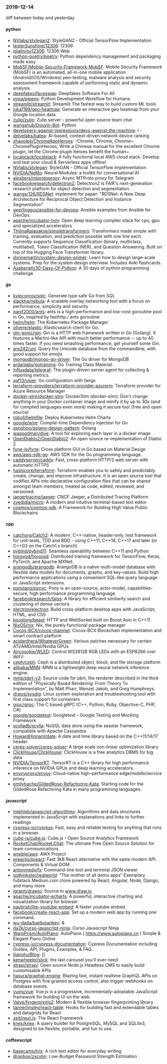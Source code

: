 ### 2019-12-14
diff between today and yesterday

#### python
* [NVlabs/stylegan2](https://github.com/NVlabs/stylegan2): StyleGAN2 - Official TensorFlow Implementation
* [testerSunshine/12306](https://github.com/testerSunshine/12306): 12306
* [pjialin/py12306](https://github.com/pjialin/py12306):  12306  Web 
* [python-poetry/poetry](https://github.com/python-poetry/poetry): Python dependency management and packaging made easy.
* [MobSF/Mobile-Security-Framework-MobSF](https://github.com/MobSF/Mobile-Security-Framework-MobSF): Mobile Security Framework (MobSF) is an automated, all-in-one mobile application (Android/iOS/Windows) pen-testing, malware analysis and security assessment framework capable of performing static and dynamic analysis.
* [deepfakes/faceswap](https://github.com/deepfakes/faceswap): Deepfakes Software For All
* [pypa/pipenv](https://github.com/pypa/pipenv): Python Development Workflow for Humans.
* [streamlit/streamlit](https://github.com/streamlit/streamlit): Streamlit  The fastest way to build custom ML tools
* [luka1199/geo-heatmap](https://github.com/luka1199/geo-heatmap):  Generate an interactive geo heatmap from your Google location data
* [zulip/zulip](https://github.com/zulip/zulip): Zulip server - powerful open source team chat
* [wangshub/Douyin-Bot](https://github.com/wangshub/Douyin-Bot):  Python 
* [developers-against-repressions/devs-against-the-machine](https://github.com/developers-against-repressions/devs-against-the-machine): I -    
* [delvelabs/batea](https://github.com/delvelabs/batea): AI-based, context-driven network device ranking
* [zhaoolee/ChromeAppHeroes](https://github.com/zhaoolee/ChromeAppHeroes): -Chrome, Chrome, Chrome~ ChromePluginHeroes, Write a Chinese manual for the excellent Chrome plugin, let the Chrome plugin heroes benefit the human~
* [localstack/localstack](https://github.com/localstack/localstack):  A fully functional local AWS cloud stack. Develop and test your cloud & Serverless apps offline!
* [NVlabs/stylegan](https://github.com/NVlabs/stylegan): StyleGAN - Official TensorFlow Implementation
* [NVIDIA/NeMo](https://github.com/NVIDIA/NeMo): Neural Modules: a toolkit for conversational AI
* [alexbers/mtprotoproxy](https://github.com/alexbers/mtprotoproxy): Async MTProto proxy for Telegram
* [facebookresearch/detectron2](https://github.com/facebookresearch/detectron2): Detectron2 is FAIR's next-generation research platform for object detection and segmentation.
* [wangsr126/RDSNet](https://github.com/wangsr126/RDSNet): implement for paper: "RDSNet: A New Deep Architecture for Reciprocal Object Detection and Instance Segmentation"
* [geerlingguy/ansible-for-devops](https://github.com/geerlingguy/ansible-for-devops): Ansible examples from Ansible for DevOps.
* [apache/incubator-tvm](https://github.com/apache/incubator-tvm): Open deep learning compiler stack for cpu, gpu and specialized accelerators
* [ThilinaRajapakse/simpletransformers](https://github.com/ThilinaRajapakse/simpletransformers): Transformers made simple with training, evaluation, and prediction possible with one line each. Currently supports Sequence Classification (binary, multiclass, multilabel), Token Classification (NER), and Question Answering. Built on top of the Hugging Face Transformer library.
* [donnemartin/system-design-primer](https://github.com/donnemartin/system-design-primer): Learn how to design large-scale systems. Prep for the system design interview. Includes Anki flashcards.
* [Asabeneh/30-Days-Of-Python](https://github.com/Asabeneh/30-Days-Of-Python): A 30 days of python programming challenge

#### go
* [kyleconroy/sqlc](https://github.com/kyleconroy/sqlc): Generate type safe Go from SQL
* [slackhq/nebula](https://github.com/slackhq/nebula): A scalable overlay networking tool with a focus on performance, simplicity and security
* [panjf2000/ants](https://github.com/panjf2000/ants):  ants is a high-performance and low-cost goroutine pool in Go, inspired by fasthttp./ ants  goroutine 
* [helm/helm](https://github.com/helm/helm): The Kubernetes Package Manager
* [olivere/elastic](https://github.com/olivere/elastic): Elasticsearch client for Go.
* [gin-gonic/gin](https://github.com/gin-gonic/gin): Gin is a HTTP web framework written in Go (Golang). It features a Martini-like API with much better performance -- up to 40 times faster. If you need smashing performance, get yourself some Gin.
* [arp242/uni](https://github.com/arp242/uni): Query the Unicode database from the commandline, with good support for emojis
* [mongodb/mongo-go-driver](https://github.com/mongodb/mongo-go-driver): The Go driver for MongoDB
* [ardanlabs/gotraining](https://github.com/ardanlabs/gotraining): Go Training Class Material :
* [influxdata/telegraf](https://github.com/influxdata/telegraf): The plugin-driven server agent for collecting & reporting metrics.
* [spf13/viper](https://github.com/spf13/viper): Go configuration with fangs
* [terraform-providers/terraform-provider-azurerm](https://github.com/terraform-providers/terraform-provider-azurerm): Terraform provider for Azure Resource Manager
* [docker-slim/docker-slim](https://github.com/docker-slim/docker-slim): DockerSlim (docker-slim): Don't change anything in your Docker container image and minify it by up to 30x (and for compiled languages even more) making it secure too! (free and open source)
* [roboll/helmfile](https://github.com/roboll/helmfile): Deploy Kubernetes Helm Charts
* [google/wire](https://github.com/google/wire): Compile-time Dependency Injection for Go
* [senghoo/golang-design-pattern](https://github.com/senghoo/golang-design-pattern):  Golang
* [wagoodman/dive](https://github.com/wagoodman/dive): A tool for exploring each layer in a docker image
* [OpenDiablo2/OpenDiablo2](https://github.com/OpenDiablo2/OpenDiablo2): An open source re-implementation of Diablo 2
* [fyne-io/fyne](https://github.com/fyne-io/fyne): Cross platform GUI in Go based on Material Design
* [aws/aws-sdk-go](https://github.com/aws/aws-sdk-go): AWS SDK for the Go programming language.
* [caddyserver/caddy](https://github.com/caddyserver/caddy): Fast, cross-platform HTTP/2 web server with automatic HTTPS
* [hashicorp/terraform](https://github.com/hashicorp/terraform): Terraform enables you to safely and predictably create, change, and improve infrastructure. It is an open source tool that codifies APIs into declarative configuration files that can be shared amongst team members, treated as code, edited, reviewed, and versioned.
* [jaegertracing/jaeger](https://github.com/jaegertracing/jaeger): CNCF Jaeger, a Distributed Tracing Platform
* [zyedidia/micro](https://github.com/zyedidia/micro): A modern and intuitive terminal-based text editor
* [cosmos/cosmos-sdk](https://github.com/cosmos/cosmos-sdk):  A Framework for Building High Value Public Blockchains 

#### cpp
* [catchorg/Catch2](https://github.com/catchorg/Catch2): A modern, C++-native, header-only, test framework for unit-tests, TDD and BDD - using C++11, C++14, C++17 and later (or C++03 on the Catch1.x branch)
* [pybind/pybind11](https://github.com/pybind/pybind11): Seamless operability between C++11 and Python
* [horovod/horovod](https://github.com/horovod/horovod): Distributed training framework for TensorFlow, Keras, PyTorch, and Apache MXNet.
* [arangodb/arangodb](https://github.com/arangodb/arangodb):  ArangoDB is a native multi-model database with flexible data models for documents, graphs, and key-values. Build high performance applications using a convenient SQL-like query language or JavaScript extensions.
* [ponylang/ponyc](https://github.com/ponylang/ponyc):  Pony is an open-source, actor-model, capabilities-secure, high performance programming language
* [facebookresearch/faiss](https://github.com/facebookresearch/faiss): A library for efficient similarity search and clustering of dense vectors.
* [electron/electron](https://github.com/electron/electron): Build cross-platform desktop apps with JavaScript, HTML, and CSS
* [boostorg/beast](https://github.com/boostorg/beast): HTTP and WebSocket built on Boost.Asio in C++11
* [NixOS/nix](https://github.com/NixOS/nix): Nix, the purely functional package manager
* [Cocos-BCX/cocos-mainnet](https://github.com/Cocos-BCX/cocos-mainnet): Cocos-BCX Blockchain implementation and smart contract platform
* [acidanthera/WhateverGreen](https://github.com/acidanthera/WhateverGreen): Various patches necessary for certain ATI/AMD/Intel/Nvidia GPUs
* [Aircoookie/WLED](https://github.com/Aircoookie/WLED): Control WS2812B RGB LEDs with an ESP8266 over WiFi!
* [ceph/ceph](https://github.com/ceph/ceph): Ceph is a distributed object, block, and file storage platform
* [alibaba/MNN](https://github.com/alibaba/MNN): MNN is a lightweight deep neural network inference engine.
* [mmp/pbrt-v3](https://github.com/mmp/pbrt-v3): Source code for pbrt, the renderer described in the third edition of "Physically Based Rendering: From Theory To Implementation", by Matt Pharr, Wenzel Jakob, and Greg Humphreys.
* [draios/sysdig](https://github.com/draios/sysdig): Linux system exploration and troubleshooting tool with first class support for containers
* [grpc/grpc](https://github.com/grpc/grpc): The C based gRPC (C++, Python, Ruby, Objective-C, PHP, C#)
* [google/googletest](https://github.com/google/googletest): Googletest - Google Testing and Mocking Framework
* [scylladb/scylla](https://github.com/scylladb/scylla): NoSQL data store using the seastar framework, compatible with Apache Cassandra
* [HowardHinnant/date](https://github.com/HowardHinnant/date): A date and time library based on the C++11/14/17 <chrono> header
* [ceres-solver/ceres-solver](https://github.com/ceres-solver/ceres-solver): A large scale non-linear optimization library
* [ClickHouse/ClickHouse](https://github.com/ClickHouse/ClickHouse): ClickHouse is a free analytics DBMS for big data
* [NVIDIA/TensorRT](https://github.com/NVIDIA/TensorRT): TensorRT is a C++ library for high performance inference on NVIDIA GPUs and deep learning accelerators.
* [envoyproxy/envoy](https://github.com/envoyproxy/envoy): Cloud-native high-performance edge/middle/service proxy
* [emilybache/GildedRose-Refactoring-Kata](https://github.com/emilybache/GildedRose-Refactoring-Kata): Starting code for the GildedRose Refactoring Kata in many programming languages.

#### javascript
* [trekhleb/javascript-algorithms](https://github.com/trekhleb/javascript-algorithms):  Algorithms and data structures implemented in JavaScript with explanations and links to further readings
* [cypress-io/cypress](https://github.com/cypress-io/cypress): Fast, easy and reliable testing for anything that runs in a browser.
* [cube-js/cube.js](https://github.com/cube-js/cube.js):  Cube.js - Open Source Analytics Framework
* [RocketChat/Rocket.Chat](https://github.com/RocketChat/Rocket.Chat): The ultimate Free Open Source Solution for team communications.
* [ansible/awx](https://github.com/ansible/awx): AWX Project
* [preactjs/preact](https://github.com/preactjs/preact):  Fast 3kB React alternative with the same modern API. Components & Virtual DOM.
* [antonmedv/fx](https://github.com/antonmedv/fx): Command-line tool and terminal JSON viewer 
* [gothinkster/realworld](https://github.com/gothinkster/realworld): "The mother of all demo apps"  Exemplary fullstack Medium.com clone powered by React, Angular, Node, Django, and many more 
* [jgraph/drawio](https://github.com/jgraph/drawio): Source to www.draw.io
* [apache/incubator-echarts](https://github.com/apache/incubator-echarts): A powerful, interactive charting and visualization library for browser
* [paulirish/lite-youtube-embed](https://github.com/paulirish/lite-youtube-embed): A faster youtube embed.
* [facebook/create-react-app](https://github.com/facebook/create-react-app): Set up a modern web app by running one command.
* [wu-dada/baidupankey](https://github.com/wu-dada/baidupankey): &
* [da2k/curso-javascript-ninja](https://github.com/da2k/curso-javascript-ninja): Curso Javascript Ninja
* [WarpPrism/AutoPiano](https://github.com/WarpPrism/AutoPiano):   AutoPiano ( https://www.autopiano.cn ) Simple & Elegant Piano Online
* [cypress-io/cypress-documentation](https://github.com/cypress-io/cypress-documentation): Cypress Documentation including Guides, API, Plugins, Examples, & FAQ.
* [ljianshu/Blog](https://github.com/ljianshu/Blog): []
* [kenwheeler/slick](https://github.com/kenwheeler/slick): the last carousel you'll ever need
* [strapi/strapi](https://github.com/strapi/strapi):  Open source Node.js Headless CMS to easily build customisable APIs
* [hasura/graphql-engine](https://github.com/hasura/graphql-engine): Blazing fast, instant realtime GraphQL APIs on Postgres with fine grained access control, also trigger webhooks on database events.
* [vuejs/vue](https://github.com/vuejs/vue):  Vue.js is a progressive, incrementally-adoptable JavaScript framework for building UI on the web.
* [Valve/fingerprintjs2](https://github.com/Valve/fingerprintjs2): Modern & flexible browser fingerprinting library
* [tannerlinsley/react-table](https://github.com/tannerlinsley/react-table):  Hooks for building fast and extendable tables and datagrids for React
* [zeit/next.js](https://github.com/zeit/next.js): The React Framework
* [knex/knex](https://github.com/knex/knex): A query builder for PostgreSQL, MySQL and SQLite3, designed to be flexible, portable, and fun to use.

#### coffeescript
* [basecamp/trix](https://github.com/basecamp/trix): A rich text editor for everyday writing
* [dropbox/zxcvbn](https://github.com/dropbox/zxcvbn): Low-Budget Password Strength Estimation
